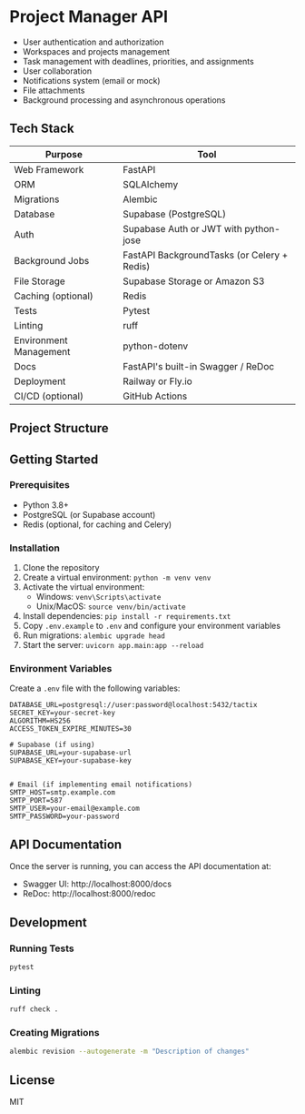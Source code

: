 # Project Manager API 
- User authentication and authorization
- Workspaces and projects management
- Task management with deadlines, priorities, and assignments
- User collaboration
- Notifications system (email or mock)
- File attachments
- Background processing and asynchronous operations

## Tech Stack

| Purpose | Tool |
|---------|------|
| Web Framework | FastAPI |
| ORM | SQLAlchemy |
| Migrations | Alembic |
| Database | Supabase (PostgreSQL) |
| Auth | Supabase Auth or JWT with python-jose |
| Background Jobs | FastAPI BackgroundTasks (or Celery + Redis) |
| File Storage | Supabase Storage or Amazon S3 |
| Caching (optional) | Redis |
| Tests | Pytest |
| Linting | ruff |
| Environment Management | python-dotenv |
| Docs | FastAPI's built-in Swagger / ReDoc |
| Deployment | Railway or Fly.io |
| CI/CD (optional) | GitHub Actions |

## Project Structure

## Getting Started

### Prerequisites

- Python 3.8+
- PostgreSQL (or Supabase account)
- Redis (optional, for caching and Celery)

### Installation

1. Clone the repository
2. Create a virtual environment: `python -m venv venv`
3. Activate the virtual environment:
   - Windows: `venv\Scripts\activate`
   - Unix/MacOS: `source venv/bin/activate`
4. Install dependencies: `pip install -r requirements.txt`
5. Copy `.env.example` to `.env` and configure your environment variables
6. Run migrations: `alembic upgrade head`
7. Start the server: `uvicorn app.main:app --reload`

### Environment Variables

Create a `.env` file with the following variables:

```
DATABASE_URL=postgresql://user:password@localhost:5432/tactix
SECRET_KEY=your-secret-key
ALGORITHM=HS256
ACCESS_TOKEN_EXPIRE_MINUTES=30

# Supabase (if using)
SUPABASE_URL=your-supabase-url
SUPABASE_KEY=your-supabase-key


# Email (if implementing email notifications)
SMTP_HOST=smtp.example.com
SMTP_PORT=587
SMTP_USER=your-email@example.com
SMTP_PASSWORD=your-password
```

## API Documentation

Once the server is running, you can access the API documentation at:

- Swagger UI: http://localhost:8000/docs
- ReDoc: http://localhost:8000/redoc

## Development

### Running Tests

```bash
pytest
```

### Linting

```bash
ruff check .
```

### Creating Migrations

```bash
alembic revision --autogenerate -m "Description of changes"
```


## License

MIT